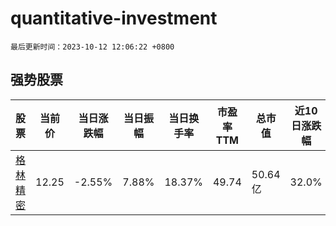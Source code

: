 # quantitative-investment

`最后更新时间：2023-10-12 12:06:22 +0800`

## 强势股票

|股票|当前价|当日涨跌幅|当日振幅|当日换手率|市盈率TTM|总市值|近10日涨跌幅|
|----|----|----|----|----|----|----|----|
|[格林精密](https://xueqiu.com/S/SZ300968)|12.25|-2.55%|7.88%|18.37%|49.74|50.64亿|32.0%|
